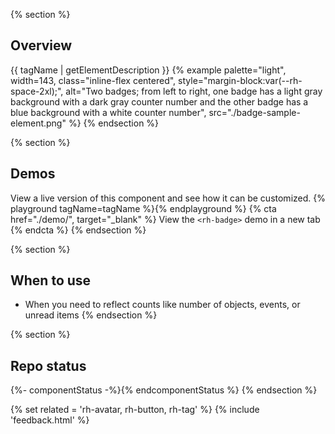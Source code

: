 {% section %}
## Overview
{{ tagName | getElementDescription }}
{% example palette="light",
          width=143,
          class="inline-flex centered",
          style="margin-block:var(--rh-space-2xl);",
          alt="Two badges; from left to right, one badge has a light gray background with a dark gray counter number and the other badge has a blue background with a white counter number",
          src="./badge-sample-element.png" %}
{% endsection %}

{% section %}
## Demos
View a live version of this component and see how it can be customized.
{% playground tagName=tagName %}{% endplayground %}
{% cta href="./demo/", target="_blank" %}
  View the `<rh-badge>` demo in a new tab
{% endcta %}
{% endsection %}

{% section %}
## When to use
- When you need to reflect counts like number of objects, events, or unread items
{% endsection %}

{% section %}
## Repo status
{%- componentStatus -%}{% endcomponentStatus %}
{% endsection %}

{% set related = 'rh-avatar, rh-button, rh-tag' %}
{% include 'feedback.html' %}
